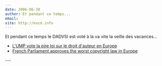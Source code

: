 ```yaml
---
date: 2006-06-30
author: Et pendant ce temps...
email: 
site: http://eucd.info
---
```


Et pendant ce temps le DADVSI est voté à la va vite la veille des vacances...
<ul>
<li> <a href="http://www.eucd.info/index.php?2006/06/30/334-l-ump-vote-la-pire-loi-sur-le-droit-d-auteur-en-europe">L'UMP vote la pire loi sur le droit d'auteur en Europe</a></li>
<li> <a href="http://www.eucd.info/index.php?2006/06/30/333-french-parliament-approves-the-worst-copyright-law-in-europe">French Parliament approves the worst copyright law in Europe</a></li>
</ul>
---